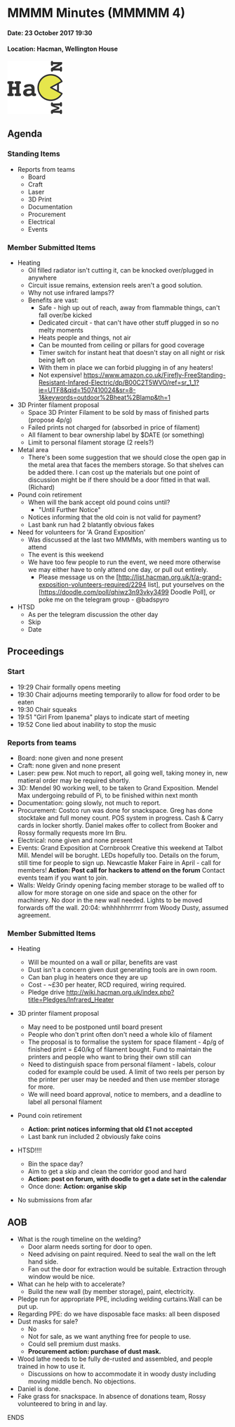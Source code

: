 # MMMM Minutes (MMMMM 4)
#### Date: 23 October 2017 19:30
#### Location: Hacman, Wellington House
![](https://raw.githubusercontent.com/HACManchester/Branding/master/Logos/PNG/126/hackspace-dgrey.png)
## Agenda 
### Standing Items
* Reports from teams
  * Board
  * Craft
  * Laser
  * 3D Print
  * Documentation
  * Procurement
  * Electrical
  * Events

### Member Submitted Items
* Heating
  * Oil filled radiator isn't cutting it, can be knocked over/plugged in anywhere
  * Circuit issue remains, extension reels aren't a good solution.
  * Why not use infrared lamps??
  * Benefits are vast:
    * Safe - high up out of reach, away from flammable things, can't fall over/be kicked
    * Dedicated circuit - that can't have other stuff plugged in so no melty moments
    * Heats people and things, not air
    * Can be mounted from ceiling or pillars for good coverage
    * Timer switch for instant heat that doesn't stay on all night or risk being left on
    * With them in place we can forbid plugging in of any heaters!
    * Not expensive! https://www.amazon.co.uk/Firefly-FreeStanding-Resistant-Infared-Electric/dp/B00C2T5WVO/ref=sr_1_1?ie=UTF8&qid=1507410024&sr=8-1&keywords=outdoor%2Bheat%2Blamp&th=1
* 3D Printer filament proposal
  * Space 3D Printer Filament to be sold by mass of finished parts (propose 4p/g)
  * Failed prints not charged for (absorbed in price of filament)
  * All filament to bear ownership label by $DATE (or something)
  * Limit to personal filament storage (2 reels?)
* Metal area
  * There's been some suggestion that we should close the open gap in the metal area that faces the members storage. So that shelves can be added there. I can cost up the materials but one point of discussion might be if there should be a door fitted in that wall. (Richard)
* Pound coin retirement
  * When will the bank accept old pound coins until?
    * "Until Further Notice"
  * Notices informing that the old coin is not valid for payment? 
  * Last bank run had 2 blatantly obvious fakes
* Need for volunteers for 'A Grand Exposition'
  * Was discussed at the last two MMMMs, with members wanting us to attend
  * The event is this weekend
  * We have too few people to run the event, we need more otherwise we may either have to only attend one day, or pull out entirely.
    * Please message us on the [http://list.hacman.org.uk/t/a-grand-exposition-volunteers-required/2294 list], put yourselves on the [https://doodle.com/poll/qhiwz3n93vky3499 Doodle Poll], or poke me on the telegram group - @badspyro
* HTSD
  * As per the telegram discussion the other day
  * Skip
  * Date

## Proceedings
### Start
* 19:29 Chair formally opens meeting
* 19:30 Chair adjourns meeting temporarily to allow for food order to be eaten
* 19:30 Chair squeaks
* 19:51 "Girl From Ipanema" plays to indicate start of meeting
* 19:52 Cone lied about inability to stop the music

### Reports from teams
* Board: none given and none present
* Craft: none given and none present
* Laser: pew pew. Not much to report, all going well, taking money in, new matieral order may be required shortly.
* 3D: Mendel 90 working well, to be taken to Grand Exposition. Mendel Max undergoing rebuild of Pi, to be finished within next month
* Documentation: going slowly, not much to report.
* Procurement: Costco run was done for snackspace. Greg has done stocktake and full money count. POS system in progress. Cash & Carry cards in locker shortly. Daniel makes offer to collect from Booker and Rossy formally requests more Irn Bru.
* Electrical: none given and none present
* Events: Grand Exposition at Cornbrook Creative this weekend at Talbot Mill. Mendel will be borught. LEDs hopefully too. Details on the forum, still time for people to sign up. Newcastle Maker Faire in April - call for members! **Action: Post call for hackers to attend on the forum** Contact events team if you want to join. 
* Walls: Weldy Grindy opening facing member storage to be walled off to allow for more storage on one side and space on the other for machinery. No door in the new wall needed. Lights to be moved forwards off the wall. 
20:04: whhhhhhrrrrrr from Woody Dusty, assumed agreement.

### Member Submitted Items
* Heating
  * Will be mounted on a wall or pillar, benefits are vast
  * Dust isn't a concern given dust generating tools are in own room.
  * Can ban plug in heaters once they are up
  * Cost - ~£30 per heater, RCD required, wiring required.
  * Pledge drive http://wiki.hacman.org.uk/index.php?title=Pledges/Infrared_Heater
* 3D printer filament proposal
  * May need to be postponed until board present
  * People who don't print often don't need a whole kilo of filament
  * The proposal is to formalise the system for space filament - 4p/g of finished print = £40/kg of filament bought. Fund to maintain the printers and people who want to bring their own still can
  * Need to distinguish space from personal filament - labels, colour coded for example could be used. A limit of two reels per person by the printer per user may be needed and then use member storage for more. 
  * We will need board approval, notice to members, and a deadline to label all personal filament

* Pound coin retirement
  * **Action: print notices informing that old £1 not accepted**
  * Last bank run included 2 obviously fake coins

* HTSD!!!!
  * Bin the space day?
  * Aim to get a skip and clean the corridor good and hard
  * **Action: post on forum, with doodle to get a date set in the calendar**
  * Once done: **Action: organise skip**
* No submissions from afar

## AOB
* What is the rough timeline on the welding? 
  * Door alarm needs sorting for door to open.
  * Need advising on paint required. Need to seal the wall on the left hand side. 
  * Fan out the door for extraction would be suitable. Extraction through window would be nice. 
* What can he help with to accelerate?
  * Build the new wall (by member storage), paint, electricity. 
* Pledge run for appropriate PPE, including welding curtains.Wall can be put up. 
* Regarding PPE: do we have disposable face masks: all been disposed
* Dust masks for sale?
  * No
  * Not for sale, as we want anything free for people to use. 
  * Could sell premium dust masks. 
  * **Procurement action: purchase of dust mask.** 
* Wood lathe needs to be fully de-rusted and assembled, and people trained in how to use it. 
  * Discussions on how to accommodate it in woody dusty including moving middle bench. No objections. 
* Daniel is done. 
* Fake grass for snackspace. In absence of donations team, Rossy volunteered to bring in and lay.

ENDS